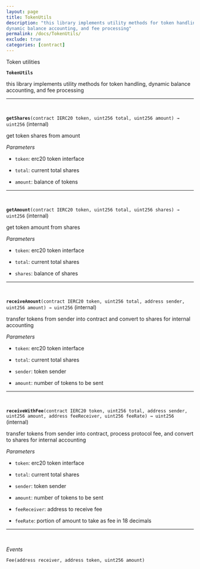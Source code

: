 ```yaml
---
layout: page
title: TokenUtils
description: "this library implements utility methods for token handling,
dynamic balance accounting, and fee processing"
permalink: /docs/TokenUtils/
exclude: true
categories: [contract]
---
```


Token utilities



**`TokenUtils`**

this library implements utility methods for token handling,
dynamic balance accounting, and fee processing







****
<br>

**`getShares`**`(contract IERC20 token, uint256 total, uint256 amount) → uint256` (internal)

get token shares from amount




*Parameters*  
- `token`: erc20 token interface

- `total`: current total shares

- `amount`: balance of tokens



****
<br>

**`getAmount`**`(contract IERC20 token, uint256 total, uint256 shares) → uint256` (internal)

get token amount from shares




*Parameters*  
- `token`: erc20 token interface

- `total`: current total shares

- `shares`: balance of shares



****
<br>

**`receiveAmount`**`(contract IERC20 token, uint256 total, address sender, uint256 amount) → uint256` (internal)

transfer tokens from sender into contract and convert to shares
for internal accounting




*Parameters*  
- `token`: erc20 token interface

- `total`: current total shares

- `sender`: token sender

- `amount`: number of tokens to be sent



****
<br>

**`receiveWithFee`**`(contract IERC20 token, uint256 total, address sender, uint256 amount, address feeReceiver, uint256 feeRate) → uint256` (internal)

transfer tokens from sender into contract, process protocol fee,
and convert to shares for internal accounting




*Parameters*  
- `token`: erc20 token interface

- `total`: current total shares

- `sender`: token sender

- `amount`: number of tokens to be sent

- `feeReceiver`: address to receive fee

- `feeRate`: portion of amount to take as fee in 18 decimals



****
<br>

*Events*  


`Fee(address receiver, address token, uint256 amount)`





